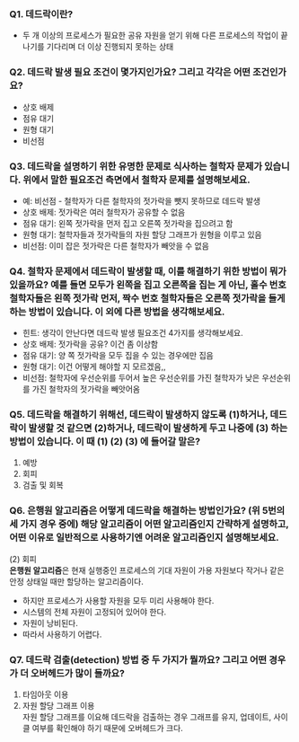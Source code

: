 ### Q1. 데드락이란?
* 두 개 이상의 프로세스가 필요한 공유 자원을 얻기 위해 다른 프로세스의 작업이 끝나기를 기다리며 더 이상 진행되지 못하는 상태 

### Q2. 데드락 발생 필요 조건이 몇가지인가요? 그리고 각각은 어떤 조건인가요?
* 상호 배제
* 점유 대기
* 원형 대기
* 비선점

### Q3. 데드락을 설명하기 위한 유명한 문제로 식사하는 철학자 문제가 있습니다. 위에서 말한 필요조건 측면에서 철학자 문제를 설명해보세요.

- 예: 비선점 - 철학자가 다른 철학자의 젓가락을 뺏지 못하므로 데드락 발생
- 상호 배제: 젓가락은 여러 철학자가 공유할 수 없음
- 점유 대기: 왼쪽 젓가락을 먼저 집고 오른쪽 젓가락을 집으려고 함
- 원형 대기: 철학자들과 젓가락들의 자원 할당 그래프가 원형을 이루고 있음
- 비선점: 이미 잡은 젓가락은 다른 철학자가 빼앗을 수 없음

### Q4. 철학자 문제에서 데드락이 발생할 때, 이를 해결하기 위한 방법이 뭐가 있을까요? 예를 들면 모두가 왼쪽을 집고 오른쪽을 집는 게 아닌, 홀수 번호 철학자들은 왼쪽 젓가락 먼저, 짝수 번호 철학자들은 오른쪽 젓가락을 들게 하는 방법이 있습니다. 이 외에 다른 방법을 생각해보세요.

- 힌트: 생각이 안난다면 데드락 발생 필요조건 4가지를 생각해보세요.
- 상호 배제: 젓가락을 공유? 이건 좀 이상함
- 점유 대기: 양 쪽 젓가락을 모두 집을 수 있는 경우에만 집음
- 원형 대기: 이건 어떻게 해야할 지 모르겠음,,
- 비선점: 철학자에 우선순위를 두어서 높은 우선순위를 가진 철학자가 낮은 우선순위를 가진 철학자의 젓가락을 빼앗어옴

### Q5. 데드락을 해결하기 위해선, 데드락이 발생하지 않도록 (1)하거나, 데드락이 발생할 것 같으면 (2)하거나, 데드락이 발생하게 두고 나중에 (3) 하는 방법이 있습니다. 이 때 (1) (2) (3) 에 들어갈 말은?
1. 예방
2. 회피
3. 검출 및 회복 

### Q6. 은행원 알고리즘은 어떻게 데드락을 해결하는 방법인가요? (위 5번의 세 가지 경우 중에) 해당 알고리즘이 어떤 알고리즘인지 간략하게 설명하고, 어떤 이유로 일반적으로 사용하기엔 어려운 알고리즘인지 설명해보세요.
(2) 회피 \
**은행원 알고리즘**은 현재 실행중인 프로세스의 기대 자원이 가용 자원보다 작거나 같은 안정 상태일 때만 할당하는 알고리즘이다.

* 하지만 프로세스가 사용할 자원을 모두 미리 사용해야 한다.
* 시스템의 전체 자원이 고정되어 있어야 한다.
* 자원이 낭비된다.
* 따라서 사용하기 어렵다.

### Q7. 데드락 검출(detection) 방법 중 두 가지가 뭘까요? 그리고 어떤 경우가 더 오버헤드가 많이 들까요?
1. 타임아웃 이용
2. 자원 할당 그래프 이용 \
자원 할당 그래프를 이요해 데드락을 검출하는 경우 그래프를 유지, 업데이트, 사이클 여부를 확인해야 하기 때문에 오버헤드가 크다.